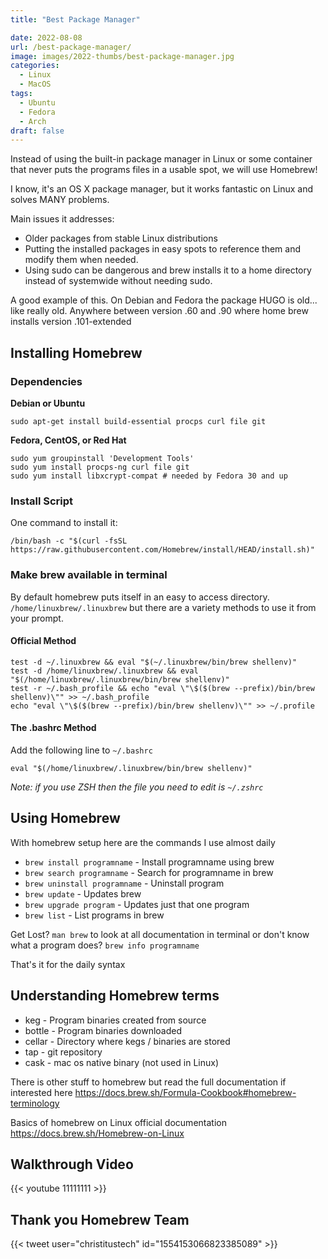 ```yaml
---
title: "Best Package Manager"

date: 2022-08-08
url: /best-package-manager/
image: images/2022-thumbs/best-package-manager.jpg
categories:
  - Linux
  - MacOS
tags:
  - Ubuntu
  - Fedora
  - Arch
draft: false
---
```

Instead of using the built-in package manager in Linux or some container that never puts the programs files in a usable spot, we will use Homebrew!
<!--more-->
I know, it's an OS X package manager, but it works fantastic on Linux and solves MANY problems. 

Main issues it addresses: 

 - Older packages from stable Linux distributions 
 - Putting the installed packages in easy spots to reference them and modify them when needed. 
 - Using sudo can be dangerous and brew installs it to a home directory instead of systemwide without needing sudo.

A good example of this. On Debian and Fedora the package HUGO is old... like really old. Anywhere between version .60 and .90 where home brew installs version .101-extended

## Installing Homebrew

### Dependencies
**Debian or Ubuntu**
```
sudo apt-get install build-essential procps curl file git
```
    
**Fedora, CentOS, or Red Hat**
```
sudo yum groupinstall 'Development Tools'
sudo yum install procps-ng curl file git
sudo yum install libxcrypt-compat # needed by Fedora 30 and up
```

### Install Script
One command to install it:

```
/bin/bash -c "$(curl -fsSL https://raw.githubusercontent.com/Homebrew/install/HEAD/install.sh)"
```

### Make brew available in terminal
By default homebrew puts itself in an easy to access directory. `/home/linuxbrew/.linuxbrew` but there are a variety methods to use it from your prompt. 

#### Official Method
```
test -d ~/.linuxbrew && eval "$(~/.linuxbrew/bin/brew shellenv)"
test -d /home/linuxbrew/.linuxbrew && eval "$(/home/linuxbrew/.linuxbrew/bin/brew shellenv)"
test -r ~/.bash_profile && echo "eval \"\$($(brew --prefix)/bin/brew shellenv)\"" >> ~/.bash_profile
echo "eval \"\$($(brew --prefix)/bin/brew shellenv)\"" >> ~/.profile
```

#### The .bashrc Method
Add the following line to `~/.bashrc`

```
eval "$(/home/linuxbrew/.linuxbrew/bin/brew shellenv)"
```

_Note: if you use ZSH then the file you need to edit is `~/.zshrc`_

## Using Homebrew
With homebrew setup here are the commands I use almost daily

- `brew install programname` - Install programname using brew
- `brew search programname` - Search for programname in brew
- `brew uninstall programname` - Uninstall program
- `brew update` - Updates brew
- `brew upgrade program` - Updates just that one program
- `brew list` - List programs in brew

Get Lost? `man brew` to look at all documentation in terminal or don't know what a program does? `brew info programname` 

That's it for the daily syntax

## Understanding Homebrew terms

- keg - Program binaries created from source
- bottle - Program binaries downloaded
- cellar - Directory where kegs / binaries are stored
- tap - git repository
- cask - mac os native binary (not used in Linux)

There is other stuff to homebrew but read the full documentation if interested here <https://docs.brew.sh/Formula-Cookbook#homebrew-terminology>

Basics of homebrew on Linux official documentation <https://docs.brew.sh/Homebrew-on-Linux>

## Walkthrough Video

{{< youtube 11111111 >}}

## Thank you Homebrew Team

{{< tweet user="christitustech" id="1554153066823385089" >}}

